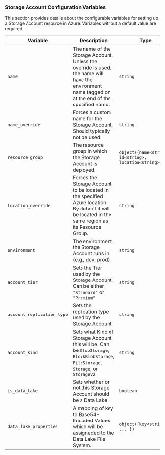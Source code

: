 ### Storage Account Configuration Variables

This section provides details about the configurable variables for setting up a Storage Account resource in Azure. Variables without a default value are required.

| **Variable**               | **Description**                                                                                  | **Type**     | **Default** |
|----------------------------|--------------------------------------------------------------------------------------------------|--------------|-------------|
| `name`                     | The name of the Storage Account. Unless the override is used, the name will have the environment name tagged on at the end of the specified name.  |`string`| N/A |
| `name_override`            | Forces a custom name for the Storage Account. Should typically not be used.                      | `string`     | ""          |
| `resource_group`           | The resource group in which the Storage Account is deployed.                                     | `object({name<string>, id<string>, location<string>})`         | N/A |
| `location_override`        | Forces the Storage Account to be located in the specified Azure location. By default it will be located in the same region as its Resource Group.  |`string`| ""  |
| `environment`              | The environment the Storage Account runs in (e.g., dev, prod).                                   | `string`     | N/A         |
| `account_tier`             | Sets the Tier used by the Storage Account. Can be either `"Standard"` or `"Premium"`             | `string`     | `"Standard"`|
| `account_replication_type` | Sets the replication type used by the Storage Account.                                           | `string`     | N/A         |
| `account_kind`             | Sets what Kind of Storage Account this will be. Can be `BlobStorage`, `BlockBlobStorage`, `FileStorage`, `Storage`, or `StorageV2` | `string` | `"StorageV2"` |
| `is_data_lake`             | Sets whether or not this Storage Account should be a Data Lake                                   | `boolean`    | `false`     |
| `data_lake_properties`     | A mapping of key to Base54-Encoded Values which will be assigneded to the Data Lake File System. | `object({key<string>, ... })` | `object({})` |